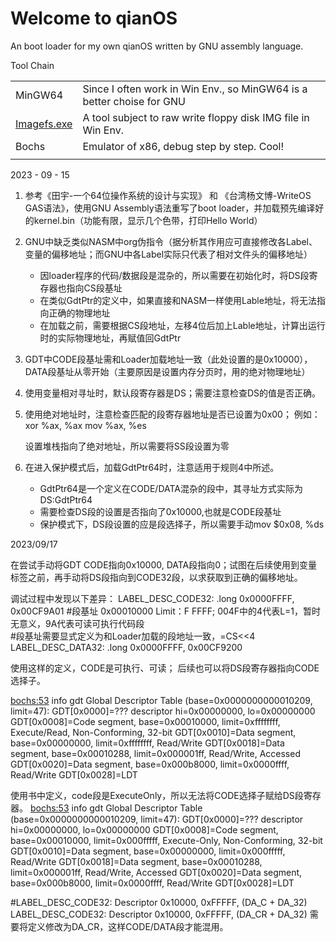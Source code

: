 # Welcome to qianOS
An boot loader for my own qianOS written by GNU assembly language.

Tool Chain

|             |                                                              |      |
| :---------- | :----------------------------------------------------------- | ---- |
| MinGW64     | Since I often work in Win Env., so MinGW64 is a better choise for GNU |      |
| [Imagefs.exe](https://github.com/henck/imagefs) | A tool subject to raw write floppy disk IMG file in Win Env.   |      |
| Bochs       | Emulator of x86, debug step by step. Cool!                   |      |
|             |                                                              |      |

2023 - 09 - 15

1. 参考《田宇-一个64位操作系统的设计与实现》 和 《台湾杨文博-WriteOS GAS语法》，使用GNU Assembly语法重写了boot loader，并加载预先编译好的kernel.bin（功能有限，显示几个色带，打印Hello World）

2. GNU中缺乏类似NASM中org伪指令（据分析其作用应可直接修改各Label、变量的偏移地址；而GNU中各Label实际只代表了相对文件头的偏移地址）
   - 因loader程序的代码/数据段是混杂的，所以需要在初始化时，将DS段寄存器也指向CS段基址
   - 在类似GdtPtr的定义中，如果直接和NASM一样使用Lable地址，将无法指向正确的物理地址
   - 在加载之前，需要根据CS段地址，左移4位后加上Lable地址，计算出运行时的实际物理地址，再赋值回GdtPtr

3. GDT中CODE段基址需和Loader加载地址一致（此处设置的是0x10000），DATA段基址从零开始（主要原因是设置内存分页时，用的绝对物理地址）

4. 使用变量相对寻址时，默认段寄存器是DS；需要注意检查DS的值是否正确。
5. 使用绝对地址时，注意检查匹配的段寄存器地址是否已设置为0x00； 例如：
        xor %ax, %ax
        mov %ax, %es

    设置堆栈指向了绝对地址，所以需要将SS段设置为零

6. 在进入保护模式后，加载GdtPtr64时，注意适用于规则4中所述。
   - GdtPtr64是一个定义在CODE/DATA混杂的段中，其寻址方式实际为DS:GdtPtr64
   - 需要检查DS段的设置是否指向了0x10000,也就是CODE段基址
   - 保护模式下，DS段设置的应是段选择子，所以需要手动mov $0x08, %ds


2023/09/17

在尝试手动将GDT CODE指向0x10000, DATA段指向0；试图在后续使用到变量标签之前，再手动将DS段指向到CODE32段，以求获取到正确的偏移地址。

调试过程中发现以下差异：
LABEL_DESC_CODE32: .long 0x0000FFFF, 0x00CF9A01
	#段基址 0x00010000  Limit：F FFFF; 004F中的4代表L=1，暂时无意义，9A代表可读可执行代码段		
	#段基址需要显式定义为和Loader加载的段地址一致，=CS<<4
LABEL_DESC_DATA32: .long 0x0000FFFF, 0x00CF9200

使用这样的定义，CODE是可执行、可读； 后续也可以将DS段寄存器指向CODE选择子。

<bochs:53> info gdt
Global Descriptor Table (base=0x0000000000010209, limit=47):
GDT[0x0000]=??? descriptor hi=0x00000000, lo=0x00000000
GDT[0x0008]=Code segment, base=0x00010000, limit=0xffffffff, Execute/Read, Non-Conforming, 32-bit
GDT[0x0010]=Data segment, base=0x00000000, limit=0xffffffff, Read/Write
GDT[0x0018]=Data segment, base=0x00010288, limit=0x000001ff, Read/Write, Accessed
GDT[0x0020]=Data segment, base=0x000b8000, limit=0x0000ffff, Read/Write
GDT[0x0028]=LDT

使用书中定义，code段是ExecuteOnly，所以无法将CODE选择子赋给DS段寄存器。
<bochs:53> info gdt
Global Descriptor Table (base=0x0000000000010209, limit=47):
GDT[0x0000]=??? descriptor hi=0x00000000, lo=0x00000000
GDT[0x0008]=Code segment, base=0x00010000, limit=0x000fffff, Execute-Only, Non-Conforming, 32-bit
GDT[0x0010]=Data segment, base=0x00000000, limit=0x000fffff, Read/Write
GDT[0x0018]=Data segment, base=0x00010288, limit=0x000001ff, Read/Write, Accessed
GDT[0x0020]=Data segment, base=0x000b8000, limit=0x0000ffff, Read/Write
GDT[0x0028]=LDT

#LABEL_DESC_CODE32:  Descriptor  0x10000,       0xFFFFF, (DA_C + DA_32)
LABEL_DESC_CODE32:  Descriptor  0x10000,       0xFFFFF, (DA_CR + DA_32)
需要将定义修改为DA_CR，这样CODE/DATA段才能混用。